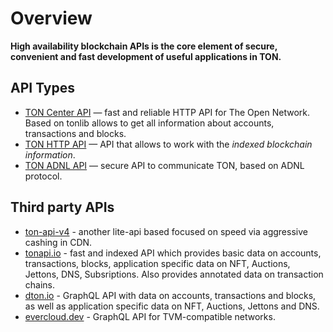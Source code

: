 # Overview

**High availability blockchain APIs is the core element of secure, convenient and fast development of useful applications in TON.**

## API Types

- [TON Center API](/develop/dapps/apis/toncenter) — fast and reliable HTTP API for The Open Network. Based on tonlib allows to get all information about accounts, transactions and blocks.
- [TON HTTP API](https://tonapi.io/) — API that allows to work with the _indexed blockchain information_.
- [TON ADNL API](/develop/dapps/apis/adnl) — secure API to communicate TON, based on ADNL protocol.

## Third party APIs
- [ton-api-v4](https://mainnet-v4.tonhubapi.com) - another lite-api based focused on speed via aggressive cashing in CDN.
- [tonapi.io](https://tonapi.io/docs) - fast and indexed API which provides basic data on accounts, transactions, blocks, application specific data on NFT, Auctions, Jettons, DNS, Subsriptions. Also provides annotated data on transaction chains.
- [dton.io](https://dton.io/graphql/) - GraphQL API with data on accounts, transactions and blocks, as well as application specific data on NFT, Auctions, Jettons and DNS.
- [evercloud.dev](https://docs.evercloud.dev/reference/graphql-api/) - GraphQL API for TVM-compatible networks.
